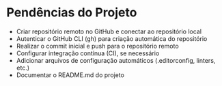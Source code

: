 # Pendências do Projeto

- Criar repositório remoto no GitHub e conectar ao repositório local
- Autenticar o GitHub CLI (gh) para criação automática do repositório
- Realizar o commit inicial e push para o repositório remoto
- Configurar integração contínua (CI), se necessário
- Adicionar arquivos de configuração automáticos (.editorconfig, linters, etc.)
- Documentar o README.md do projeto
